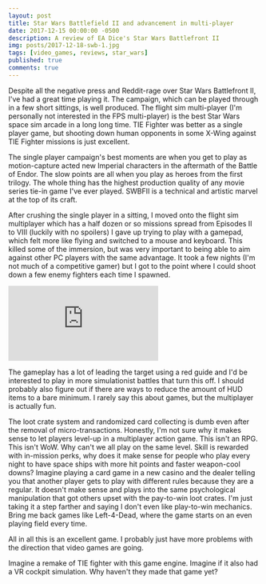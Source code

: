 ```yaml
---
layout: post
title: Star Wars Battlefield II and advancement in multi-player
date: 2017-12-15 00:00:00 -0500
description: A review of EA Dice's Star Wars Battlefront II
img: posts/2017-12-18-swb-1.jpg
tags: [video_games, reviews, star_wars]
published: true
comments: true
---
```


Despite all the negative press and Reddit-rage over Star Wars Battlefront II, I've had a great time playing it.  The campaign, which can be played through in a few short sittings, is well produced.  The flight sim multi-player (I'm personally not interested in the FPS multi-player) is the best Star Wars space sim arcade in a long long time.  TIE Fighter was better as a single player game, but shooting down human opponents in some X-Wing against TIE Fighter missions is just excellent.

The single player campaign's best moments are when you get to play as motion-capture acted new Imperial characters in the aftermath of the Battle of Endor.  The slow points are all when you play as heroes from the first trilogy.  The whole thing has the highest production quality of any movie series tie-in game I've ever played.  SWBFII is a technical and artistic marvel at the top of its craft.

After crushing the single player in a sitting, I moved onto the flight sim multiplayer which has a half dozen or so missions spread from Episodes II to VIII (luckily with no  spoilers)  I gave up trying to play with a gamepad, which felt more like flying and switched to a mouse and keyboard.  This killed some of the immersion, but was very important to being able to aim against other PC players with the same advantage.  It took a few nights (I'm not much of a competitive gamer) but I got to the point where I could shoot down a few enemy fighters each time I spawned. 

<iframe src="https://www.youtube.com/embed/ZPWva6dqbIM" frameborder="0" allowfullscreen></iframe>

The gameplay  has a lot of leading the target using a red guide and I'd be interested to play in more simulationist battles that turn this off.  I should probably also figure out if there are ways to reduce the amount of HUD items to a bare minimum.  I rarely say this about games, but the multiplayer is actually fun.

The loot crate system and randomized card collecting is dumb even after the removal of micro-transactions.  Honestly, I'm not sure why it makes sense to let players level-up in a multiplayer action game.  This isn't an RPG.  This isn't WoW.  Why can't we all play on the same level.  Skill is rewarded with in-mission perks, why does it make sense for people who play every night to have space ships with more hit points and faster weapon-cool downs?  Imagine playing a card game in a new casino and the dealer telling you that another player gets to play with different rules because they are a regular.  It doesn't make sense and plays into the same psychological manipulation that got others upset with the pay-to-win loot crates.  I'm just taking it a step farther and saying I don't even like play-to-win mechanics.  Bring me back games like Left-4-Dead, where the game starts on an even playing field every time.

All in all this is an excellent game. I probably just have more problems with the direction that video games are going.  

Imagine a remake of TIE fighter with this game engine.  Imagine if it also had a VR cockpit simulation.  Why haven't they made that game yet?








